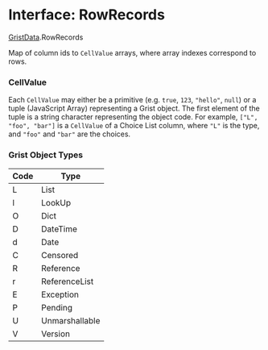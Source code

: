 # Interface: RowRecords

[GristData](../modules/GristData.md).RowRecords

Map of column ids to `CellValue` arrays, where array indexes correspond to
rows.

### CellValue

Each `CellValue` may either be a primitive (e.g. `true`, `123`, `"hello"`, `null`)
or a tuple (JavaScript Array) representing a Grist object. The first element of the tuple
is a string character representing the object code. For example, `["L", "foo", "bar"]`
is a `CellValue` of a Choice List column, where `"L"` is the type, and `"foo"` and
`"bar"` are the choices.

### Grist Object Types

| Code | Type           |
| ---- | -------------- |
| L    | List           |
| l    | LookUp         |
| O    | Dict           |
| D    | DateTime       |
| d    | Date           |
| C    | Censored       |
| R    | Reference      |
| r    | ReferenceList  |
| E    | Exception      |
| P    | Pending        |
| U    | Unmarshallable |
| V    | Version        |
